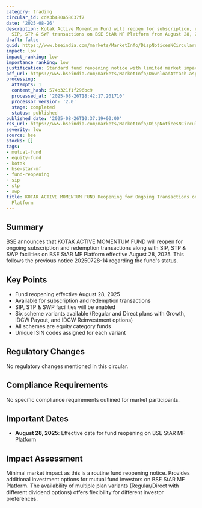 ```yaml
---
category: trading
circular_id: cde3b480a58637f7
date: '2025-08-26'
description: Kotak Active Momentum Fund will reopen for subscription, redemption,
  SIP, STP & SWP transactions on BSE StAR MF Platform from August 28, 2025.
draft: false
guid: https://www.bseindia.com/markets/MarketInfo/DispNoticesNCirculars.aspx?Noticeid={47BE51ED-D739-4B76-A009-E95AD6A43636}&noticeno=20250826-11&dt=08/26/2025&icount=11&totcount=60&flag=0
impact: low
impact_ranking: low
importance_ranking: low
justification: Standard fund reopening notice with limited market impact
pdf_url: https://www.bseindia.com/markets/MarketInfo/DownloadAttach.aspx?id=20250826-11&attachedId=
processing:
  attempts: 1
  content_hash: 574b321f1f296bc9
  processed_at: '2025-08-26T18:42:17.201710'
  processor_version: '2.0'
  stage: completed
  status: published
published_date: '2025-08-26T10:37:19+00:00'
rss_url: https://www.bseindia.com/markets/MarketInfo/DispNoticesNCirculars.aspx?Noticeid={47BE51ED-D739-4B76-A009-E95AD6A43636}&noticeno=20250826-11&dt=08/26/2025&icount=11&totcount=60&flag=0
severity: low
source: bse
stocks: []
tags:
- mutual-fund
- equity-fund
- kotak
- bse-star-mf
- fund-reopening
- sip
- stp
- swp
title: KOTAK ACTIVE MOMENTUM FUND Reopening for Ongoing Transactions on BSE StAR MF
  Platform
---
```


## Summary

BSE announces that KOTAK ACTIVE MOMENTUM FUND will reopen for ongoing subscription and redemption transactions along with SIP, STP & SWP facilities on BSE StAR MF Platform effective August 28, 2025. This follows the previous notice 20250728-14 regarding the fund's status.

## Key Points

- Fund reopening effective August 28, 2025
- Available for subscription and redemption transactions
- SIP, STP & SWP facilities will be enabled
- Six scheme variants available (Regular and Direct plans with Growth, IDCW Payout, and IDCW Reinvestment options)
- All schemes are equity category funds
- Unique ISIN codes assigned for each variant

## Regulatory Changes

No regulatory changes mentioned in this circular.

## Compliance Requirements

No specific compliance requirements outlined for market participants.

## Important Dates

- **August 28, 2025**: Effective date for fund reopening on BSE StAR MF Platform

## Impact Assessment

Minimal market impact as this is a routine fund reopening notice. Provides additional investment options for mutual fund investors on BSE StAR MF Platform. The availability of multiple plan variants (Regular/Direct with different dividend options) offers flexibility for different investor preferences.